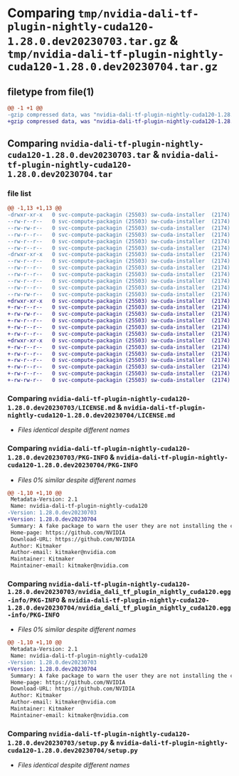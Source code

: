 # Comparing `tmp/nvidia-dali-tf-plugin-nightly-cuda120-1.28.0.dev20230703.tar.gz` & `tmp/nvidia-dali-tf-plugin-nightly-cuda120-1.28.0.dev20230704.tar.gz`

## filetype from file(1)

```diff
@@ -1 +1 @@
-gzip compressed data, was "nvidia-dali-tf-plugin-nightly-cuda120-1.28.0.dev20230703.tar", last modified: Mon Jul  3 10:23:34 2023, max compression
+gzip compressed data, was "nvidia-dali-tf-plugin-nightly-cuda120-1.28.0.dev20230704.tar", last modified: Wed Jul  5 11:23:30 2023, max compression
```

## Comparing `nvidia-dali-tf-plugin-nightly-cuda120-1.28.0.dev20230703.tar` & `nvidia-dali-tf-plugin-nightly-cuda120-1.28.0.dev20230704.tar`

### file list

```diff
@@ -1,13 +1,13 @@
-drwxr-xr-x   0 svc-compute-packagin (25503) sw-cuda-installer  (2174)        0 2023-07-03 10:23:34.311343 nvidia-dali-tf-plugin-nightly-cuda120-1.28.0.dev20230703/
--rw-r--r--   0 svc-compute-packagin (25503) sw-cuda-installer  (2174)      469 2023-07-03 10:23:34.000000 nvidia-dali-tf-plugin-nightly-cuda120-1.28.0.dev20230703/ERROR.txt
--rw-rw-r--   0 svc-compute-packagin (25503) sw-cuda-installer  (2174)    11336 2023-06-14 10:03:35.000000 nvidia-dali-tf-plugin-nightly-cuda120-1.28.0.dev20230703/LICENSE.md
--rw-r--r--   0 svc-compute-packagin (25503) sw-cuda-installer  (2174)       37 2023-07-03 10:23:34.000000 nvidia-dali-tf-plugin-nightly-cuda120-1.28.0.dev20230703/PACKAGE_NAME
--rw-r--r--   0 svc-compute-packagin (25503) sw-cuda-installer  (2174)     1708 2023-07-03 10:23:34.311343 nvidia-dali-tf-plugin-nightly-cuda120-1.28.0.dev20230703/PKG-INFO
--rw-r--r--   0 svc-compute-packagin (25503) sw-cuda-installer  (2174)      316 2023-07-03 10:23:34.000000 nvidia-dali-tf-plugin-nightly-cuda120-1.28.0.dev20230703/README.rst
-drwxr-xr-x   0 svc-compute-packagin (25503) sw-cuda-installer  (2174)        0 2023-07-03 10:23:34.310343 nvidia-dali-tf-plugin-nightly-cuda120-1.28.0.dev20230703/nvidia_dali_tf_plugin_nightly_cuda120.egg-info/
--rw-r--r--   0 svc-compute-packagin (25503) sw-cuda-installer  (2174)     1708 2023-07-03 10:23:34.000000 nvidia-dali-tf-plugin-nightly-cuda120-1.28.0.dev20230703/nvidia_dali_tf_plugin_nightly_cuda120.egg-info/PKG-INFO
--rw-r--r--   0 svc-compute-packagin (25503) sw-cuda-installer  (2174)      297 2023-07-03 10:23:34.000000 nvidia-dali-tf-plugin-nightly-cuda120-1.28.0.dev20230703/nvidia_dali_tf_plugin_nightly_cuda120.egg-info/SOURCES.txt
--rw-r--r--   0 svc-compute-packagin (25503) sw-cuda-installer  (2174)        1 2023-07-03 10:23:34.000000 nvidia-dali-tf-plugin-nightly-cuda120-1.28.0.dev20230703/nvidia_dali_tf_plugin_nightly_cuda120.egg-info/dependency_links.txt
--rw-r--r--   0 svc-compute-packagin (25503) sw-cuda-installer  (2174)       22 2023-07-03 10:23:34.000000 nvidia-dali-tf-plugin-nightly-cuda120-1.28.0.dev20230703/nvidia_dali_tf_plugin_nightly_cuda120.egg-info/top_level.txt
--rw-r--r--   0 svc-compute-packagin (25503) sw-cuda-installer  (2174)       38 2023-07-03 10:23:34.311343 nvidia-dali-tf-plugin-nightly-cuda120-1.28.0.dev20230703/setup.cfg
--rw-rw-r--   0 svc-compute-packagin (25503) sw-cuda-installer  (2174)     4560 2023-06-14 10:03:35.000000 nvidia-dali-tf-plugin-nightly-cuda120-1.28.0.dev20230703/setup.py
+drwxr-xr-x   0 svc-compute-packagin (25503) sw-cuda-installer  (2174)        0 2023-07-05 11:23:30.372549 nvidia-dali-tf-plugin-nightly-cuda120-1.28.0.dev20230704/
+-rw-r--r--   0 svc-compute-packagin (25503) sw-cuda-installer  (2174)      469 2023-07-05 11:23:30.000000 nvidia-dali-tf-plugin-nightly-cuda120-1.28.0.dev20230704/ERROR.txt
+-rw-rw-r--   0 svc-compute-packagin (25503) sw-cuda-installer  (2174)    11336 2023-06-14 04:38:44.000000 nvidia-dali-tf-plugin-nightly-cuda120-1.28.0.dev20230704/LICENSE.md
+-rw-r--r--   0 svc-compute-packagin (25503) sw-cuda-installer  (2174)       37 2023-07-05 11:23:30.000000 nvidia-dali-tf-plugin-nightly-cuda120-1.28.0.dev20230704/PACKAGE_NAME
+-rw-r--r--   0 svc-compute-packagin (25503) sw-cuda-installer  (2174)     1708 2023-07-05 11:23:30.372549 nvidia-dali-tf-plugin-nightly-cuda120-1.28.0.dev20230704/PKG-INFO
+-rw-r--r--   0 svc-compute-packagin (25503) sw-cuda-installer  (2174)      316 2023-07-05 11:23:30.000000 nvidia-dali-tf-plugin-nightly-cuda120-1.28.0.dev20230704/README.rst
+drwxr-xr-x   0 svc-compute-packagin (25503) sw-cuda-installer  (2174)        0 2023-07-05 11:23:30.372549 nvidia-dali-tf-plugin-nightly-cuda120-1.28.0.dev20230704/nvidia_dali_tf_plugin_nightly_cuda120.egg-info/
+-rw-r--r--   0 svc-compute-packagin (25503) sw-cuda-installer  (2174)     1708 2023-07-05 11:23:30.000000 nvidia-dali-tf-plugin-nightly-cuda120-1.28.0.dev20230704/nvidia_dali_tf_plugin_nightly_cuda120.egg-info/PKG-INFO
+-rw-r--r--   0 svc-compute-packagin (25503) sw-cuda-installer  (2174)      297 2023-07-05 11:23:30.000000 nvidia-dali-tf-plugin-nightly-cuda120-1.28.0.dev20230704/nvidia_dali_tf_plugin_nightly_cuda120.egg-info/SOURCES.txt
+-rw-r--r--   0 svc-compute-packagin (25503) sw-cuda-installer  (2174)        1 2023-07-05 11:23:30.000000 nvidia-dali-tf-plugin-nightly-cuda120-1.28.0.dev20230704/nvidia_dali_tf_plugin_nightly_cuda120.egg-info/dependency_links.txt
+-rw-r--r--   0 svc-compute-packagin (25503) sw-cuda-installer  (2174)       22 2023-07-05 11:23:30.000000 nvidia-dali-tf-plugin-nightly-cuda120-1.28.0.dev20230704/nvidia_dali_tf_plugin_nightly_cuda120.egg-info/top_level.txt
+-rw-r--r--   0 svc-compute-packagin (25503) sw-cuda-installer  (2174)       38 2023-07-05 11:23:30.372549 nvidia-dali-tf-plugin-nightly-cuda120-1.28.0.dev20230704/setup.cfg
+-rw-rw-r--   0 svc-compute-packagin (25503) sw-cuda-installer  (2174)     4560 2023-06-14 04:38:44.000000 nvidia-dali-tf-plugin-nightly-cuda120-1.28.0.dev20230704/setup.py
```

### Comparing `nvidia-dali-tf-plugin-nightly-cuda120-1.28.0.dev20230703/LICENSE.md` & `nvidia-dali-tf-plugin-nightly-cuda120-1.28.0.dev20230704/LICENSE.md`

 * *Files identical despite different names*

### Comparing `nvidia-dali-tf-plugin-nightly-cuda120-1.28.0.dev20230703/PKG-INFO` & `nvidia-dali-tf-plugin-nightly-cuda120-1.28.0.dev20230704/PKG-INFO`

 * *Files 0% similar despite different names*

```diff
@@ -1,10 +1,10 @@
 Metadata-Version: 2.1
 Name: nvidia-dali-tf-plugin-nightly-cuda120
-Version: 1.28.0.dev20230703
+Version: 1.28.0.dev20230704
 Summary: A fake package to warn the user they are not installing the correct package.
 Home-page: https://github.com/NVIDIA
 Download-URL: https://github.com/NVIDIA
 Author: Kitmaker
 Author-email: kitmaker@nvidia.com
 Maintainer: Kitmaker
 Maintainer-email: kitmaker@nvidia.com
```

### Comparing `nvidia-dali-tf-plugin-nightly-cuda120-1.28.0.dev20230703/nvidia_dali_tf_plugin_nightly_cuda120.egg-info/PKG-INFO` & `nvidia-dali-tf-plugin-nightly-cuda120-1.28.0.dev20230704/nvidia_dali_tf_plugin_nightly_cuda120.egg-info/PKG-INFO`

 * *Files 0% similar despite different names*

```diff
@@ -1,10 +1,10 @@
 Metadata-Version: 2.1
 Name: nvidia-dali-tf-plugin-nightly-cuda120
-Version: 1.28.0.dev20230703
+Version: 1.28.0.dev20230704
 Summary: A fake package to warn the user they are not installing the correct package.
 Home-page: https://github.com/NVIDIA
 Download-URL: https://github.com/NVIDIA
 Author: Kitmaker
 Author-email: kitmaker@nvidia.com
 Maintainer: Kitmaker
 Maintainer-email: kitmaker@nvidia.com
```

### Comparing `nvidia-dali-tf-plugin-nightly-cuda120-1.28.0.dev20230703/setup.py` & `nvidia-dali-tf-plugin-nightly-cuda120-1.28.0.dev20230704/setup.py`

 * *Files identical despite different names*

